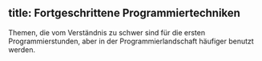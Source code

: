 title: Fortgeschrittene Programmiertechniken
---
Themen, die vom Verständnis zu schwer sind für die ersten Programmierstunden,
aber in der Programmierlandschaft häufiger benutzt werden.

<!-- 
TODO_1_Alrwasheda
Ideen über die möglichen Annahmen zum OOP-Bereich: 
(Diese Annahmen sollten möglichst die theoretischen Aspekte betreffen,
die in einer praktischen ProPra-Aufgabe nicht "ablenkend" erscheinen sollten.)

Versteht ein Teilnehmer, 
- was ein Objekt ist, insbesondere im Kontext der OOP?
- die Beziehung zwischen einer Klasse und einer Instanz? Und wie tief? 
- die Bedeutung von Konstruktoren (und Destruktoren).
- was genau im Falle der Vererbung zwischen Klassen passiert?
Bspw. Hierarchien und Beziehungen (z. B. "ist-ein"-Beziehung).
- die Bedeutung von Zugriffsmodifikatoren (access modifiers)?
- allgemeine Konventionen?
- was MRO ist?
-->